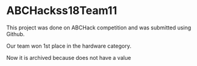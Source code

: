 # ABCHackss18Team11

This project was done on 
ABCHack competition and was submitted using Github.

Our team won 1st place in the hardware category.

Now it is archived because does not have a value
